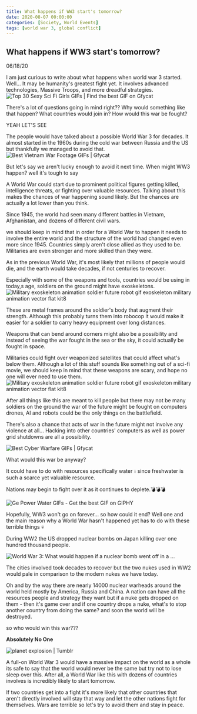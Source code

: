 ```yaml
---
title: What happens if WW3 start's tomorrow?
date: 2020-08-07 00:00:00 
categories: [Society, World Events]
tags: [world war 3, global conflict]
---
```


## What happens if WW3 start's tomorrow?
06/18/20

I am just curious to write about what happens when world war 3 started. Well... It may be humanity's greatest fight yet. It involves advanced technologies, Massive Troops, and more dreadful strategies.
![Top 30 Sexy Sci Fi Girls GIFs | Find the best GIF on Gfycat](https://thumbs.gfycat.com/CookedNeedyCob-small.gif "Source:Gfycat")

There's a lot of questions going in mind right??
Why would something like that happen?
What countries would join in?
How would this war be fought?

YEAH LET'S SEE  

The people would have talked about a possible World War 3 for decades. It almost started in the 1960s during the cold war  between Russia and the US but thankfully we managed to avoid that.
![Best Vietnam War Footage GIFs | Gfycat](https://thumbs.gfycat.com/PlasticImmediateHornedviper-max-1mb.gif)

But let's say we aren't lucky enough to avoid it next time. When might WW3 happen? well it's tough to say

A World War could start due to prominent political figures getting killed, intelligence threats, or fighting over valuable resources. Talking about this makes the chances of war happening sound likely. But the chances are actually a lot lower than you think.

Since 1945, the world had seen many different battles in Vietnam, Afghanistan, and dozens of different civil wars.

we should keep in mind that in order for a World War to happen it needs to involve the entire world and the structure of the world had changed even more since 1945. Countries simply aren't close allied as they used to be. Militaries are even stronger and more skilled than they were.

As in the previous World War, it's most likely that millions of people would die, and the earth would take decades, if not centuries to recover.  

Especially with some of the weapons and tools, countries would be using in today,s age, soldiers on the ground might have exoskeletons.
 ![Military exoskeleton animation soldier future robot gif exoskeleton military animation vector flat kit8](https://cdn.dribbble.com/users/992274/screenshots/3915317/dribbble_kit8-net_800x600.gif "Source:https://dribbble.com/shots/3915317-Military-exoskeleton-animation")
 
These are metal frames around the soldier's body that augment their strength. Although this probably turns them into robocop it would make it easier for a soldier to carry heavy equipment over long distances. 

Weapons that can bend around corners might also be a possibility and instead of seeing the war fought in the sea or the sky, it could actually be fought in space.

Militaries could fight over weaponized satellites that could affect what's below them. Although a lot of this stuff sounds like something out of a sci-fi movie, we should keep in mind that these weapons are scary, and hope no one will ever need to use them.
![Military exoskeleton animation soldier future robot gif exoskeleton military animation vector flat kit8](https://cdn.dribbble.com/users/992274/screenshots/3915317/dribbble_kit8-net_800x600.gif "Source:https://dribbble.com/shots/3915317-Military-exoskeleton-animation")

After all things like this are meant to kill people but there may not be many soldiers on the ground the war of the future might be fought on computers drones, AI and robots could be the only things on the battlefield.

There's also a chance that acts of war in the future might not involve any violence at all...
Hacking into other countries' computers as well as power grid shutdowns are all a possibility.
 

![Best Cyber Warfare GIFs | Gfycat](https://thumbs.gfycat.com/GregariousAliveAmphiuma-small.gif "Source:imgur.com")

What would this war be anyway?

It could have to do with resources specifically water  💧  since freshwater is such a scarce yet valuable resource.

Nations may begin to fight over it as it continues to deplete.💣💣💣


![Ge Power Water GIFs - Get the best GIF on GIPHY](https://media0.giphy.com/media/EZ9nbj8QSWk4E/giphy.gif "Source:General Electric")
 

Hopefully, WW3 won't go on forever... so how could it end? Well one and the main reason why a World War hasn't happened yet has to do with these terrible things 💀

During WW2 the US dropped nuclear bombs on Japan killing over one hundred thousand people.

![World War 3: What would happen if a nuclear bomb went off in a ...](https://i1.wp.com/media.giphy.com/media/HhTXt43pk1I1W/giphy.gif?resize=620%2C347&quality=80&strip=all&ssl=1 "Courtesy:HTTP://METRO.CO.UK/")

The cities involved took decades to recover but the two nukes used in WW2 would pale in comparison to the modern nukes we have today.

Oh and by the way there are nearly 14000 nuclear warheads around the world held mostly by America, Russia and China.
A nation can have all the resources people and strategy they want but if a nuke gets dropped on them - then it's game over and if one country drops a nuke, what's to stop another country from doing the same? and soon the world will be destroyed.

so who would win this war???

**Absolutely No One**
  
![planet explosion | Tumblr](https://66.media.tumblr.com/dcafe23991fda7be41c0993de4315cce/tumblr_p41kaoNPkH1vbu4glo2_500.gifv "Source : Tumblr")

A full-on World War 3 would have a massive impact on the world as a whole its safe to say that the world would never be the same but try not to lose sleep over this. After all, a World War like this with dozens of countries involves is incredibly likely to start tomorrow.

If two countries get into a fight it's more likely that other countries that aren't directly involved will stay that way and let the other nations fight 
for themselves. Wars are terrible so let's try to avoid them and stay in peace.